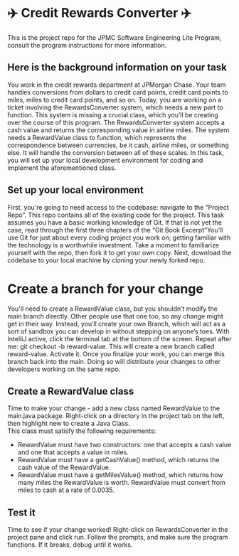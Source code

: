 # :airplane: Credit Rewards Converter :airplane:
This is the project repo for the JPMC Software Engineering Lite Program, consult the program instructions for more information.

## Here is the background information on your task
You work in the credit rewards department at JPMorgan Chase. Your team handles conversions from dollars to credit card points,
credit card points to miles, miles to credit card points, and so on. Today, you are working on a ticket involving the
RewardsConverter system, which needs a new part to function. This system is missing a crucial class, which you’ll be creating
over the course of this program. The RewardsConverter system accepts a cash value and returns the corresponding value in
airline miles. The system needs a RewardValue class to function, which represents the correspondence between currencies,
be it cash, airline miles, or something else. It will handle the conversion between all of these scales. In this task, you
will set up your local development environment for coding and implement the aforementioned class.

## Set up your local environment
First, you're going to need access to the codebase: navigate to the “Project Repo”. This repo contains all of the existing
code for the project. This task assumes you have a basic working knowledge of Git. If that is not yet the case, read through
the first three chapters of the “Git Book Excerpt”You’ll use Git for just about every coding project you work on; getting
familiar with the technology is a worthwhile investment. Take a moment to familiarize yourself with the repo, then fork it
to get your own copy. Next, download the codebase to your local machine by cloning your newly forked repo.

# Create a branch for your change
You'll need to create a RewardValue class, but you shouldn’t modify the main branch directly. Other people use that one too,
so any change might get in their way. Instead, you’ll create your own Branch, which will act as a sort of sandbox you can
develop in without stepping on anyone’s toes. With IntelliJ active, click the terminal tab at the bottom of the screen.
Repeat after me: git checkout -b reward-value. This will create a new branch called reward-value. Activate it. Once you
finalize your work, you can merge this branch back into the main. Doing so will distribute your changes to other developers
working on the same repo.

## Create a RewardValue class
Time to make your change - add a new class named RewardValue to the main.java package. Right-click on a directory in the
project tab on the left, then highlight new to create a Java Class.</br>
This class must satisfy the following requirements:
-  RewardValue must have two constructors: one that accepts a cash value and one that accepts a value in miles.
-  RewardValue must have a getCashValue() method, which returns the cash value of the RewardValue.
-  RewardValue must have a getMilesValue() method, which returns how many miles the RewardValue is worth.
RewardValue must convert from miles to cash at a rate of 0.0035.

## Test it
Time to see if your change worked! Right-click on RewardsConverter in the project pane and click run.
Follow the prompts, and make sure the program functions. If it breaks, debug until it works.

